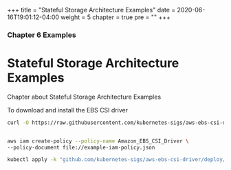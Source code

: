 +++
title = "Stateful Storage Architecture Examples"
date = 2020-06-16T19:01:12-04:00
weight = 5
chapter = true
pre = "<b></b>"
+++

### Chapter 6 Examples

# Stateful Storage Architecture Examples

Chapter about Stateful Storage Architecture Examples


To download and install the EBS CSI driver

```bash
curl -O https://raw.githubusercontent.com/kubernetes-sigs/aws-ebs-csi-driver/v0.4.0/docs/example-iam-policy.json


aws iam create-policy --policy-name Amazon_EBS_CSI_Driver \
--policy-document file://example-iam-policy.json

kubectl apply -k "github.com/kubernetes-sigs/aws-ebs-csi-driver/deploy/kubernetes/overlays/stable/?ref=master"
```